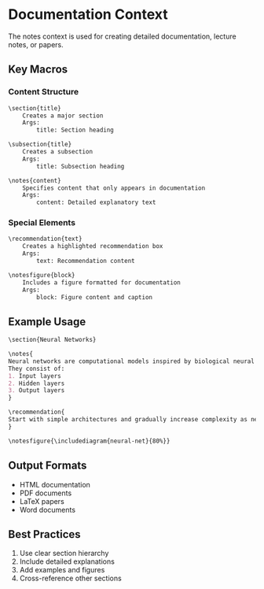 # Documentation Context

The notes context is used for creating detailed documentation, lecture notes, or papers.

## Key Macros

### Content Structure
```markdown
\section{title}
    Creates a major section
    Args:
        title: Section heading

\subsection{title}
    Creates a subsection
    Args:
        title: Subsection heading

\notes{content}
    Specifies content that only appears in documentation
    Args:
        content: Detailed explanatory text
```

### Special Elements
```markdown
\recommendation{text}
    Creates a highlighted recommendation box
    Args:
        text: Recommendation content

\notesfigure{block}
    Includes a figure formatted for documentation
    Args:
        block: Figure content and caption
```

## Example Usage

```markdown
\section{Neural Networks}

\notes{
Neural networks are computational models inspired by biological neural systems. 
They consist of:
1. Input layers
2. Hidden layers
3. Output layers
}

\recommendation{
Start with simple architectures and gradually increase complexity as needed.
}

\notesfigure{\includediagram{neural-net}{80%}}
```

## Output Formats

- HTML documentation
- PDF documents
- LaTeX papers
- Word documents

## Best Practices

1. Use clear section hierarchy
2. Include detailed explanations
3. Add examples and figures
4. Cross-reference other sections
